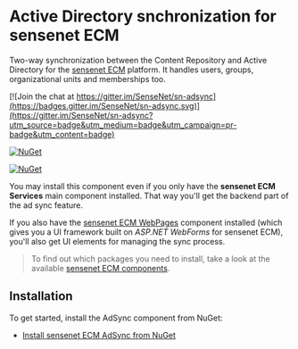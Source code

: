 # Active Directory snchronization for sensenet ECM
Two-way synchronization between the Content Repository and Active Directory for the [sensenet ECM](https://github.com/SenseNet/sensenet) platform. It handles users, groups, organizational units and memberships too.

[![Join the chat at https://gitter.im/SenseNet/sn-adsync](https://badges.gitter.im/SenseNet/sn-adsync.svg)](https://gitter.im/SenseNet/sn-adsync?utm_source=badge&utm_medium=badge&utm_campaign=pr-badge&utm_content=badge)

[![NuGet](https://img.shields.io/nuget/v/SenseNet.SyncPortal2AD.Install.svg)](https://www.nuget.org/packages/SenseNet.SyncPortal2AD.Install)

[![NuGet](https://img.shields.io/nuget/v/SenseNet.SyncAD2Portal.Install.svg)](https://www.nuget.org/packages/SenseNet.SyncAD2Portal.Install)

You may install this component even if you only have the **sensenet ECM Services** main component installed. That way you'll get the backend part of the ad sync feature.

If you also have the [sensenet ECM WebPages](https://github.com/SenseNet/sn-webpages) component installed (which gives you a UI framework built on *ASP.NET WebForms* for sensenet ECM), you'll also get UI elements for managing the sync process.

> To find out which packages you need to install, take a look at the available [sensenet ECM components](http://community.sensenet.com/docs/sensenet-components).

## Installation
To get started, install the AdSync component from NuGet:
- [Install sensenet ECM AdSync from NuGet](/docs/install-adsync-from-nuget.md)